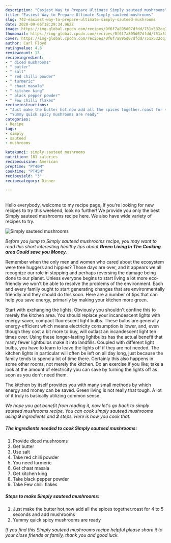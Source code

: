 ```yaml
---
description: "Easiest Way to Prepare Ultimate Simply sauteed mushrooms"
title: "Easiest Way to Prepare Ultimate Simply sauteed mushrooms"
slug: 742-easiest-way-to-prepare-ultimate-simply-sauteed-mushrooms
date: 2020-09-05T18:29:34.962Z
image: https://img-global.cpcdn.com/recipes/0f6f7a895d07dfdd/751x532cq70/simply-sauteed-mushrooms-recipe-main-photo.jpg
thumbnail: https://img-global.cpcdn.com/recipes/0f6f7a895d07dfdd/751x532cq70/simply-sauteed-mushrooms-recipe-main-photo.jpg
cover: https://img-global.cpcdn.com/recipes/0f6f7a895d07dfdd/751x532cq70/simply-sauteed-mushrooms-recipe-main-photo.jpg
author: Carl Floyd
ratingvalue: 4.6
reviewcount: 13
recipeingredient:
- " diced mushrooms"
- " butter"
- " salt"
- " red chilli powder"
- " turmeric"
- " chaat masala"
- " kitchen king"
- " black pepper powder"
- " Few chilli flakes"
recipeinstructions:
- "Just make the butter hot.now add all the spices together.roast for 4 to 5 seconds and add mushrooms"
- "Yummy quick spicy mushrooms are ready"
categories:
- Recipe
tags:
- simply
- sauteed
- mushrooms

katakunci: simply sauteed mushrooms 
nutrition: 181 calories
recipecuisine: American
preptime: "PT40M"
cooktime: "PT45M"
recipeyield: "3"
recipecategory: Dinner

---
```

<br>
Hello everybody, welcome to my recipe page, If you're looking for new recipes to try this weekend, look no further! We provide you only the best Simply sauteed mushrooms recipe here. We also have wide variety of recipes to try.
<br>


![Simply sauteed mushrooms](https://img-global.cpcdn.com/recipes/0f6f7a895d07dfdd/751x532cq70/simply-sauteed-mushrooms-recipe-main-photo.jpg)

<i>Before you jump to Simply sauteed mushrooms recipe, you may want to read this short interesting healthy tips about 
<strong>Green Living In The Cooking area Could save you Money</strong>.</i>
</br>

Remember when the only men and women who cared about the ecosystem were tree huggers and hippies? Those days are over, and it appears we all recognize our role in stopping and perhaps reversing the damage being done to our planet. Unless everyone begins to start living a lot more eco-friendly we won't be able to resolve the problems of the environment. Each and every family ought to start generating changes that are environmentally friendly and they should do this soon. Here are a number of tips that can help you save energy, primarily by making your kitchen more green.

Start with exchanging the lights. Obviously you shouldn't confine this to merely the kitchen area. You should replace your incandescent lights with energy-saver, compact fluorescent light bulbs. These bulbs are generally energy-efficient which means electricity consumption is lower, and, even though they cost a bit more to buy, will outlast an incandescent light ten times over. Using these longer-lasting lightbulbs has the actual benefit that many fewer lightbulbs make it into landfills. Coupled with different light bulbs, you have to learn to leave the lights off if they are not needed. The kitchen lights in particular will often be left on all day long, just because the family tends to spend a lot of time there. Certainly this also happens in some other rooms, not merely the kitchen. Do an exercise if you like; take a look at the amount of electricity you can save by turning the lights off as soon as you don't need them.

The kitchen by itself provides you with many small methods by which energy and money can be saved. Green living is not really that tough. A lot of it truly is basically utilizing common sense.


<i>We hope you got benefit from reading it, now let's go back to simply sauteed mushrooms recipe. You can cook simply sauteed mushrooms using <strong>9</strong> ingredients and <strong>2</strong> steps. Here is how you cook that.
</i>

##### The ingredients needed to cook Simply sauteed mushrooms:

1. Provide  diced mushrooms
1. Get  butter
1. Use  salt
1. Take  red chilli powder
1. You need  turmeric
1. Get  chaat masala
1. Get  kitchen king
1. Take  black pepper powder
1. Take  Few chilli flakes


##### Steps to make Simply sauteed mushrooms:

1. Just make the butter hot.now add all the spices together.roast for 4 to 5 seconds and add mushrooms
1. Yummy quick spicy mushrooms are ready


<i>If you find this Simply sauteed mushrooms recipe helpful please share it to your close friends or family, thank you and good luck.</i>

